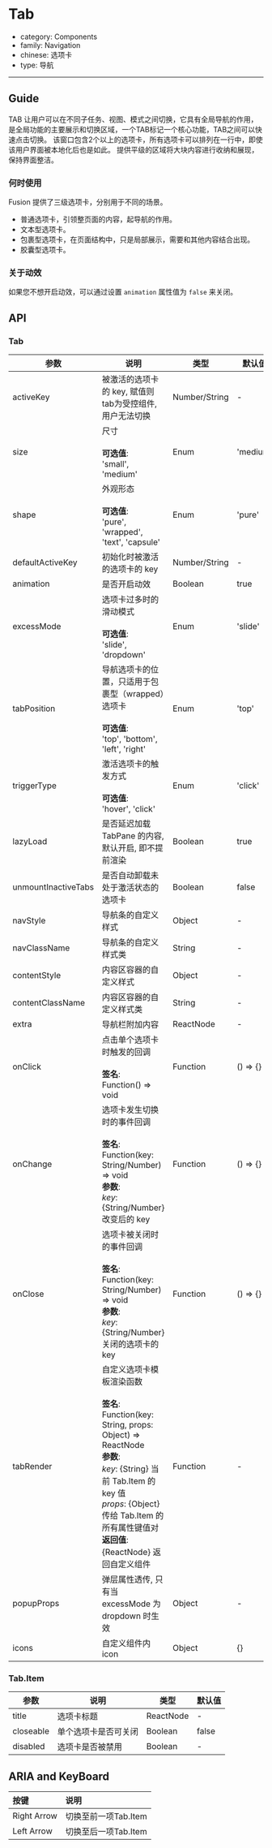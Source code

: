 # Tab

-   category: Components
-   family: Navigation
-   chinese: 选项卡
-   type: 导航

---

## Guide

TAB 让用户可以在不同子任务、视图、模式之间切换，它具有全局导航的作用，
是全局功能的主要展示和切换区域，一个TAB标记一个核心功能，TAB之间可以快速点击切换。
该窗口包含2个以上的选项卡，所有选项卡可以排列在一行中，即使该用户界面被本地化后也是如此。
提供平级的区域将大块内容进行收纳和展现，保持界面整洁。

### 何时使用

Fusion 提供了三级选项卡，分别用于不同的场景。

-   普通选项卡，引领整页面的内容，起导航的作用。
-   文本型选项卡。
-   包裹型选项卡，在页面结构中，只是局部展示，需要和其他内容结合出现。
-   胶囊型选项卡。

### 关于动效

如果您不想开启动效，可以通过设置 `animation` 属性值为 `false` 来关闭。

## API

### Tab

| 参数                  | 说明                                                                                                                                                                                                                  | 类型            | 默认值      |
| ------------------- | ------------------------------------------------------------------------------------------------------------------------------------------------------------------------------------------------------------------- | ------------- | -------- |
| activeKey           | 被激活的选项卡的 key, 赋值则tab为受控组件, 用户无法切换                                                                                                                                                                                   | Number/String | -        |
| size                | 尺寸<br><br>**可选值**:<br>'small', 'medium'                                                                                                                                                                             | Enum          | 'medium' |
| shape               | 外观形态<br><br>**可选值**:<br>'pure', 'wrapped', 'text', 'capsule'                                                                                                                                                        | Enum          | 'pure'   |
| defaultActiveKey    | 初始化时被激活的选项卡的 key                                                                                                                                                                                                    | Number/String | -        |
| animation           | 是否开启动效                                                                                                                                                                                                              | Boolean       | true     |
| excessMode          | 选项卡过多时的滑动模式<br><br>**可选值**:<br>'slide', 'dropdown'                                                                                                                                                                  | Enum          | 'slide'  |
| tabPosition         | 导航选项卡的位置，只适用于包裹型（wrapped）选项卡<br><br>**可选值**:<br>'top', 'bottom', 'left', 'right'                                                                                                                                    | Enum          | 'top'    |
| triggerType         | 激活选项卡的触发方式<br><br>**可选值**:<br>'hover', 'click'                                                                                                                                                                      | Enum          | 'click'  |
| lazyLoad            | 是否延迟加载 TabPane 的内容, 默认开启, 即不提前渲染                                                                                                                                                                                    | Boolean       | true     |
| unmountInactiveTabs | 是否自动卸载未处于激活状态的选项卡                                                                                                                                                                                                   | Boolean       | false    |
| navStyle            | 导航条的自定义样式                                                                                                                                                                                                           | Object        | -        |
| navClassName        | 导航条的自定义样式类                                                                                                                                                                                                          | String        | -        |
| contentStyle        | 内容区容器的自定义样式                                                                                                                                                                                                         | Object        | -        |
| contentClassName    | 内容区容器的自定义样式类                                                                                                                                                                                                        | String        | -        |
| extra               | 导航栏附加内容                                                                                                                                                                                                             | ReactNode     | -        |
| onClick             | 点击单个选项卡时触发的回调<br><br>**签名**:<br>Function() => void                                                                                                                                                                  | Function      | () => {} |
| onChange            | 选项卡发生切换时的事件回调<br><br>**签名**:<br>Function(key: String/Number) => void<br>**参数**:<br>_key_: {String/Number} 改变后的 key                                                                                                  | Function      | () => {} |
| onClose             | 选项卡被关闭时的事件回调<br><br>**签名**:<br>Function(key: String/Number) => void<br>**参数**:<br>_key_: {String/Number} 关闭的选项卡的 key                                                                                                | Function      | () => {} |
| tabRender           | 自定义选项卡模板渲染函数<br><br>**签名**:<br>Function(key: String, props: Object) => ReactNode<br>**参数**:<br>_key_: {String} 当前 Tab.Item 的 key 值<br>_props_: {Object} 传给 Tab.Item 的所有属性键值对<br>**返回值**:<br>{ReactNode} 返回自定义组件<br> | Function      | -        |
| popupProps          | 弹层属性透传, 只有当 excessMode 为 dropdown 时生效                                                                                                                                                                               | Object        | -        |
| icons               | 自定义组件内 icon                                                                                                                                                                                                         | Object        | {}       |

### Tab.Item

| 参数        | 说明         | 类型        | 默认值   |
| --------- | ---------- | --------- | ----- |
| title     | 选项卡标题      | ReactNode | -     |
| closeable | 单个选项卡是否可关闭 | Boolean   | false |
| disabled  | 选项卡是否被禁用   | Boolean   | -     |

## ARIA and KeyBoard

| 按键          | 说明             |
| :---------- | :------------- |
| Right Arrow | 切换至前一项Tab.Item |
| Left Arrow  | 切换至后一项Tab.Item |
